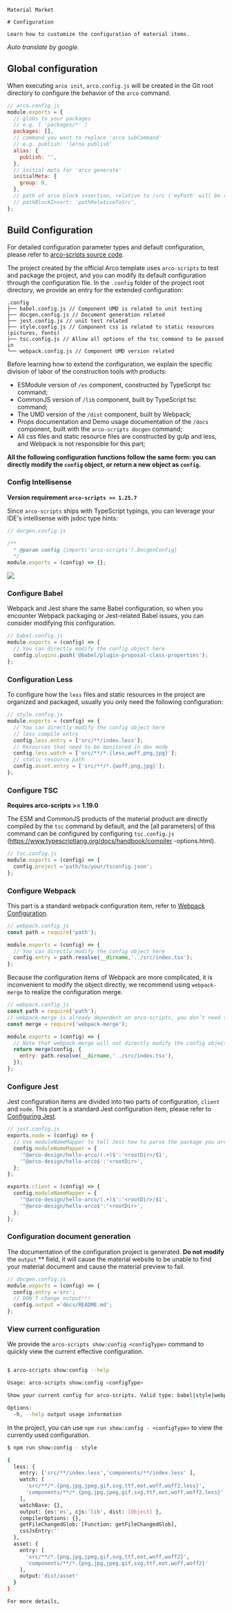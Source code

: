 `````
Material Market

# Configuration

Learn how to customize the configuration of material items.
`````

*Auto translate by google.*

## Global configuration

When executing `arco init`, `arco.config.js` will be created in the Git root directory to configure the behavior of the `arco` command.

```javascript
// arco.config.js
module.exports = {
  // globs to your packages
  // e.g. [ 'packages/*' ]
  packages: [],
  // command you want to replace 'arco subCommand'
  // e.g. publish: 'lerna publish'
  alias: {
    publish: '',
  },
  // initial meta for 'arco generate'
  initialMeta: {
    group: 0,
  },
  // path of arco block insertion, relative to /src ('myPath' will be resolved as '/src/myPath')
  // pathBlockInsert: 'pathRelativeToSrc',
};
```

## Build Configuration

For detailed configuration parameter types and default configuration, please refer to [arco-scripts source code](https://github.com/arco-design/arco-cli/tree/main/packages/arco-scripts/src/config).

The project created by the official Arco template uses `arco-scripts` to test and package the project, and you can modify its default configuration through the configuration file. In the `.config` folder of the project root directory, we provide an entry for the extended configuration:

```
.config
├── babel.config.js // Component UMD is related to unit testing
├── docgen.config.js // Document generation related
├── jest.config.js // unit test related
├── style.config.js // Component css is related to static resources (pictures, fonts)
├── tsc.config.js // Allow all options of the tsc command to be passed in
└── webpack.config.js // Component UMD version related
```

Before learning how to extend the configuration, we explain the specific division of labor of the construction tools with products:

- ESModule version of `/es` component, constructed by TypeScript tsc command;
- CommonJS version of `/lib` component, built by TypeScript tsc command;
- The UMD version of the `/dist` component, built by Webpack;
- Props documentation and Demo usage documentation of the `/docs` component, built with the `arco-scripts docgen` command;
- All css files and static resource files are constructed by gulp and less, and Webpack is not responsible for this part;

**All the following configuration functions follow the same form: you can directly modify the `config` object, or return a new object as `config`.**



### Config Intellisense

**Version requirement `arco-scripts >= 1.25.7`**

Since `arco-scripts` ships with TypeScript typings, you can leverage your IDE's intellisense with jsdoc type hints:

```js
// docgen.config.js

/**
  * @param config {import('arco-scripts').DocgenConfig}
  */
module.exports = (config) => {};
```

![](https://p1-arco.byteimg.com/tos-cn-i-uwbnlip3yd/0cecc7d5998e81f8841460f205dffd5c.png~tplv-uwbnlip3yd-webp.webp)

### **Configure Babel**

Webpack and Jest share the same Babel configuration, so when you encounter Webpack packaging or Jest-related Babel issues, you can consider modifying this configuration.

```javascript
// babel.config.js
module.exports = (config) => {
  // You can directly modify the config object here
  config.plugins.push('@babel/plugin-proposal-class-properties');
};
```

### **Configuration Less**

To configure how the `less` files and static resources in the project are organized and packaged, usually you only need the following configuration:

```javascript
// style.config.js
module.exports = (config) => {
  // You can directly modify the config object here
  // less compile entry
  config.less.entry = ['src/**/index.less'];
  // Resources that need to be monitored in dev mode
  config.less.watch = ['src/**/*.{less,woff,png,jpg}'];
  // static resource path
  config.asset.entry = ['src/**/*.{woff,png,jpg}'];
};
```

### Configure TSC

**Requires arco-scripts >= 1.19.0**

The ESM and CommonJS products of the material product are directly compiled by the `tsc` command by default, and the [all parameters] of this command can be configured by configuring `tsc.config.js` (https://www.typescriptlang.org/docs/handbook/compiler -options.html).

```javascript
// tsc.config.js
module.exports = (config) => {
  config.project ='path/to/your/tsconfig.json';
};
```

### Configure Webpack

This part is a standard webpack configuration item, refer to [Webpack Configuration](https://webpack.js.org/configuration/).

```javascript
// webpack.config.js
const path = require('path');

module.exports = (config) => {
  // You can directly modify the config object here
  config.entry = path.resolve(__dirname,'../src/index.tsx');
};
```

Because the configuration items of Webpack are more complicated, it is inconvenient to modify the object directly, we recommend using `webpack-merge` to realize the configuration merge.

```javascript
// webpack.config.js
const path = require('path');
// webpack-merge is already dependent on arco-scripts, you don’t need to install it manually
const merge = require('webpack-merge');

module.exports = (config) => {
  // Note that webpack-merge will not directly modify the config object, you need to return the result as a new config
  return merge(config, {
    entry: path.resolve(__dirname,'../src/index.tsx'),
  });
};
```

### **Configure Jest**

Jest configuration items are divided into two parts of configuration, `client` and `node`. This part is a standard Jest configuration item, please refer to [Configuring Jest](https://jestjs.io/docs/en/configuration).

```javascript
// jest.config.js
exports.node = (config) => {
  // Use moduleNameMapper to tell Jest how to parse the package you are developing, which can save the annoying npm link process
  config.moduleNameMapper = {
    '^@arco-design/hello-arco/(.+)$':'<rootDir>/$1',
    '^@arco-design/hello-arco$':'<rootDir>',
  };
};

exports.client = (config) => {
  config.moduleNameMapper = {
    '^@arco-design/hello-arco/(.+)$':'<rootDir>/$1',
    '^@arco-design/hello-arco$':'<rootDir>',
  };
};
```

### **Configuration document generation**

The documentation of the configuration project is generated. **Do not modify** the `output` ** field, it will cause the material website to be unable to find your material document and cause the material preview to fail.

```javascript
// docgen.config.js
module.exports = (config) => {
  config.entry ='src';
  // DON'T change output!!!
  config.output ='docs/README.md';
};
```

### **View current configuration**

We provide the `arco-scripts show:config <configType>` command to quickly view the current effective configuration.

```bash

$ arco-scripts show:config --help

Usage: arco-scripts show:config <configType>

Show your current config for arco-scripts. Valid type: babel|style|webpack.component|webpack.site|webpack.icon|jest|docgen

Options:
  -h, --help output usage information
```

In the project, you can use `npm run show:config - <configType>` to view the currently used configuration.

```bash
$ npm run show:config - style

{
  less: {
    entry: ['src/**/index.less','components/**/index.less' ],
    watch: [
      'src/**/*.{png,jpg,jpeg,gif,svg,ttf,eot,woff,woff2,less}',
      'components/**/*.{png,jpg,jpeg,gif,svg,ttf,eot,woff,woff2,less}'
    ],
    watchBase: {},
    output: {es:'es', cjs:'lib', dist: [Object] },
    compilerOptions: {},
    getFileChangedGlob: [Function: getFileChangedGlob],
    cssJsEntry:''
  },
  asset: {
    entry: [
      'src/**/*.{png,jpg,jpeg,gif,svg,ttf,eot,woff,woff2}',
      'components/**/*.{png,jpg,jpeg,gif,svg,ttf,eot,woff,woff2}'
    ],
    output:'dist/asset'
  }
}

For more details,
